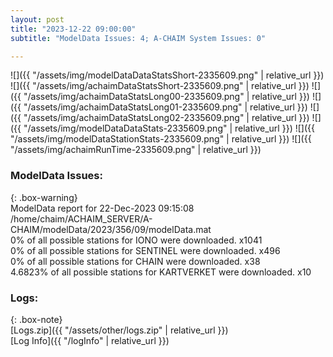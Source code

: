 ```yaml
---
layout: post
title: "2023-12-22 09:00:00"
subtitle: "ModelData Issues: 4; A-CHAIM System Issues: 0"

---
```


![]({{ "/assets/img/modelDataDataStatsShort-2335609.png" | relative_url }})
![]({{ "/assets/img/achaimDataStatsShort-2335609.png" | relative_url }})
![]({{ "/assets/img/achaimDataStatsLong00-2335609.png" | relative_url }})
![]({{ "/assets/img/achaimDataStatsLong01-2335609.png" | relative_url }})
![]({{ "/assets/img/achaimDataStatsLong02-2335609.png" | relative_url }})
![]({{ "/assets/img/modelDataDataStats-2335609.png" | relative_url }})
![]({{ "/assets/img/modelDataStationStats-2335609.png" | relative_url }})
![]({{ "/assets/img/achaimRunTime-2335609.png" | relative_url }})


### ModelData Issues:  
  
{: .box-warning}  
 ModelData report for 22-Dec-2023 09:15:08   
 /home/chaim/ACHAIM_SERVER/A-CHAIM/modelData/2023/356/09/modelData.mat   
 0% of all possible stations for IONO were downloaded. x1041   
 0% of all possible stations for SENTINEL were downloaded. x496   
 0% of all possible stations for CHAIN were downloaded. x38   
 4.6823% of all possible stations for KARTVERKET were downloaded. x10   
  


### Logs:  
  
{: .box-note}  
[Logs.zip]({{ "/assets/other/logs.zip" | relative_url }})  
[Log Info]({{ "/logInfo" | relative_url }})  
